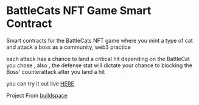 # BattleCats NFT Game Smart Contract

Smart contracts for the BattleCats NFT game where you mint a type of cat and attack a boss as a community, web3 practice 

each attack has a chance to land a critical hit depending on the BattleCat you chose , also , the defense stat will dictate your chance to blocking the Boss' counterattack after you land a hit

you can try it out live [HERE](https://nft-game-starter-project.carlos-di.repl.co/)


Project From [buildspace](https://twitter.com/_buildspace)
